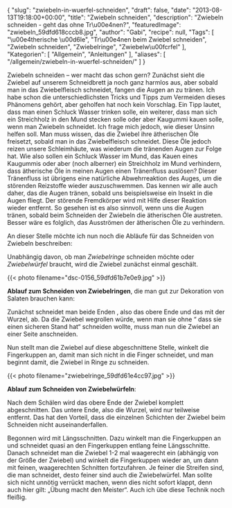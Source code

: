 {
    "slug": "zwiebeln-in-wuerfel-schneiden",
    "draft": false,
    "date": "2013-08-13T19:18:00+00:00",
    "title": "Zwiebeln schneiden",
    "description": "Zwiebeln schneiden - geht das ohne Tr\u00e4nen?",
    "featuredImage": "zwiebeln_59dfd618cccb8.jpg",
    "author": "Gabi",
    "recipe": null,
    "Tags": [
        "\u00e4therische \u00d6le",
        "Tr\u00e4nen beim Zwiebel schneiden",
        "Zwiebeln schneiden",
        "Zwiebelringe",
        "Zwiebelw\u00fcrfel"
    ],
    "Kategorien": [
        "Allgemein",
        "Anleitungen"
    ],
    "aliases": [
        "\/allgemein\/zwiebeln-in-wuerfel-schneiden\/"
    ]
}

Zwiebeln schneiden &#8211; wer macht das schon gern? Zunächst sieht die Zwiebel auf unserem Schneidbrett ja noch ganz harmlos aus, aber sobald man in das Zwiebelfleisch schneidet, fangen die Augen an zu tränen. Ich habe schon die unterschiedlichsten Tricks und Tipps zum Vermeiden dieses Phänomens gehört, aber geholfen hat noch kein Vorschlag. Ein Tipp lautet, dass man einen Schluck Wasser trinken solle, ein weiterer, dass man sich ein Streichholz in den Mund stecken solle oder aber Kaugummi kauen solle, wenn man Zwiebeln schneidet. Ich frage mich jedoch, wie dieser Unsinn helfen soll. Man muss wissen, das die Zwiebel ihre ätherischen Öle freisetzt, sobald man in das Zwiebelfleisch schneidet. Diese Öle jedoch reizen unsere Schleimhäute, was wiederum die tränenden Augen zur Folge hat. Wie also sollen ein Schluck Wasser im Mund, das Kauen eines Kaugummis oder aber (noch alberner) ein Streichholz im Mund verhindern, dass ätherische Öle in meinen Augen einen Tränenfluss auslösen? Dieser Tränenfluss ist übrigens eine natürliche Abwehrreaktion des Auges, um die störenden Reizstoffe wieder auszuschwemmen. Das kennen wir alle auch daher, das die Augen tränen, sobald uns beispielsweise ein Insekt in die Augen fliegt. Der störende Fremdkörper wird mit Hilfe dieser Reaktion wieder entfernt. So gesehen ist es also sinnvoll, wenn uns die Augen tränen, sobald beim Schneiden der Zwiebeln die ätherischen Öle austreten. Besser wäre es folglich, das Ausströmen der ätherischen Öle zu verhindern.

An dieser Stelle möchte ich nun noch die Abläufe für das Schneiden von Zwiebeln beschreiben:

Unabhängig davon, ob man _Zwiebelringe_ schneiden möchte oder _Zwiebelwürfel_ braucht, wird die Zwiebel zunächst einmal geschält.

{{< photo filename="dsc-0156_59dfd61b7e0e9.jpg" >}}

**Ablauf zum Schneiden von Zwiebelringen**, die man gut zur Dekoration von Salaten brauchen kann:

Zunächst schneidet man beide Enden , also das obere Ende und das mit der Wurzel, ab. Da die Zwiebel wegrollen würde, wenn man sie ohne &#8220; dass sie einen sicheren Stand hat&#8220; schneiden wollte, muss man nun die Zwiebel an einer Seite anschneiden.

Nun stellt man die Zwiebel auf diese abgeschnittene Stelle, winkelt die Fingerkuppen an, damit man sich nicht in die Finger schneidet, und man beginnt damit, die Zwiebel in Ringe zu schneiden.

{{< photo filename="zwiebelringe_59dfd61e4cc97.jpg" >}}

**Ablauf zum Schneiden von Zwiebelwürfeln**:

Nach dem Schälen wird das obere Ende der Zwiebel komplett abgeschnitten. Das untere Ende, also die Wurzel, wird nur teilweise entfernt. Das hat den Vorteil, dass die einzelnen Schichten der Zwiebel beim Schneiden nicht auseinanderfallen.

Begonnen wird mit Längsschnitten. Dazu winkelt man die Fingerkuppen an und schneidet quasi an den Fingerkuppen entlang feine Längsschnitte. Danach schneidet man die Zwiebel 1-2 mal waagerecht ein (abhängig von der Größe der Zwiebel) und winkelt die Fingerkuppen wieder an, um dann mit feinen, waagerechten Schnitten fortzufahren. Je feiner die Streifen sind, die man schneidet, desto feiner sind auch die Zwiebelwürfel. Man sollte sich nicht unnötig verrückt machen, wenn dies nicht sofort klappt, denn auch hier gilt: &#8222;Übung macht den Meister&#8220;. Auch ich übe diese Technik noch fleißig.
